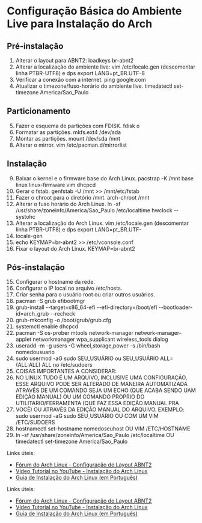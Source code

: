 # Configuração Básica do Ambiente Live para Instalação do Arch

## Pré-instalação
1. Alterar o layout para ABNT2: loadkeys br-abnt2 
2. Alterar a localização do ambiente live: vim /etc/locale.gen (descomentar linha PTBR-UTF8) e dps export LANG=pt_BR.UTF-8
3. Verificar a conexão com a internet. ping google.com
4. Atualizar o timezone/fuso-horário do ambiente live. timedatectl set-timezone America/Sao_Paulo

## Particionamento
5. Fazer o esquema de partições com FDISK. fdisk o
6. Formatar as partições. mkfs.ext4 /dev/sda
7. Montar as partições. mount /dev/sda /mnt
8. Alterar o mirror. vim /etc/pacman.d/mirrorlist 
## Instalação
9. Baixar o kernel e o firmware base do Arch Linux. pacstrap -K /mnt base linux linux-firmware vim dhcpcd
10. Gerar o fstab. genfstab -U /mnt >> /mnt/etc/fstab
11. Fazer o chroot para o diretório /mnt. arch-chroot /mnt
12. Alterar o fuso horário do Arch Linux. ln -sf /usr/share/zoneinfo/America/Sao_Paulo /etc/localtime hwclock --systohc
13. Alterar a localização do Arch Linux. vim /etc/locale.gen (descomentar linha PTBR-UTF8) e dps export LANG=pt_BR.UTF-
14. locale-gen
15. echo KEYMAP=br-abnt2 >> /etc/vconsole.conf
16. Fixar o layout do Arch Linux. KEYMAP=br-abnt2

## Pós-instalação
15. Configurar o hostname da rede.
16. Configurar o IP local no arquivo /etc/hosts.
17. Criar senha para o usuário root ou criar outros usuários.
18. pacman -S grub efibootmgr
19. grub-install --target=x86_64-efi --efi-directory=/boot/efi --bootloader-id=arch_grub --recheck
20. grub-mkconfig -o /boot/grub/grub.cfg
21. systemctl enable dhcpcd
22. pacman -S  os-prober mtools network-manager network-manager-applet networkmanager wpa_supplicant wireless_tools dialog
23. useradd -m -g users -G wheel,storage,power -s /bin/bash nomedousuario
24. sudo usermod -aG sudo SEU_USUÁRIO ou  SEU_USUÁRIO ALL=(ALL:ALL) ALL no /etc/sudoers
25. COISAS IMPORTANTES A CONSIDERAR:
26. NO LINUX TUDO É UM ARQUIVO, INCLUSIVE UMA CONFIGURAÇÃO, ESSE ARQUIVO PODE SER ALTERADO DE MANEIRA AUTOMATIZADA ATRAVÉS DE UM COMANDO SEJA UM ECHO (QUE ACABA SENDO UAM EDIÇÃO MANUAL) OU UM COMANDO PROPRIO DO UTILITARIO/FERRAMENTA (QUE FAZ ESSA EDIÇÃO MANUAL PRA
27. VOCÊ) OU ATRAVÉS DA EDIÇÃO MANUAL DO ARQUIVO. EXEMPLO: sudo usermod -aG sudo SEU_USUÁRIO OU COM UM VIM /ETC/SUDOERS
28. hostnamectl set-hostname nomedoseuhost OU VIM /ETC/HOSTNAME
29. ln -sf /usr/share/zoneinfo/America/Sao_Paulo /etc/localtime OU timedatectl set-timezone America/Sao_Paulo



Links úteis:
- [Fórum do Arch Linux - Configuração do Layout ABNT2](https://bbs.archlinux.org/viewtopic.php?id=225407)
- [Vídeo Tutorial no YouTube - Instalação do Arch Linux](https://youtu.be/4orYC5ARfn8?si=InYiFS8E6tPLKyfn)
- [Guia de Instalação do Arch Linux (em Português)](https://wiki.archlinux.org/title/Installation_guide_(Portugu%C3%AAs)#Chroot)

Links úteis:
- [Fórum do Arch Linux - Configuração do Layout ABNT2](https://bbs.archlinux.org/viewtopic.php?id=225407)
- [Vídeo Tutorial no YouTube - Instalação do Arch Linux](https://youtu.be/4orYC5ARfn8?si=InYiFS8E6tPLKyfn)
- [Guia de Instalação do Arch Linux (em Português)](https://wiki.archlinux.org/title/Installation_guide_(Portugu%C3%AAs)#Chroot)
